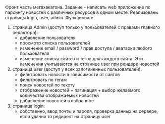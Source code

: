 Фронт часть мегахакатона. Задание - написать web приложение по парсингу новостей с различных ресурсов в одном месте.
Реализованы страницы login, user, admin.
Функционал: 
  1) страница Admin (доступ только у пользователей с правами главного редактора):
     - добавление пользователя
     - просмотр списка пользователей
     - изменение  email / password / прав доступа / аватарки любого пользователя
     - изменение списка сайтов и тегов для каждого сайта. Эти изменения учитываются на странице user при рендере новостей
  3) страница user (доступ у всех залогиненных пользователей):
     - фильтровать новости в зависимости от сайтов
     - фильтровать по тегам
     - поиск новостей по тексту
     - отображение новостей + пагинация + выбор желаемого количества отображаемых новостей
     - добавление новостей в избранное
  5) страница login:
     - собственно, ввод почты и пароля, проверка данных на сервере, если удачно то редирект на страницу user
